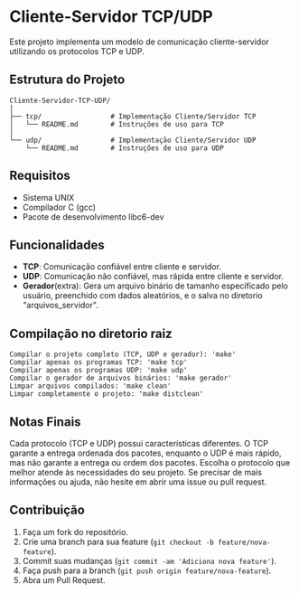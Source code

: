 # Cliente-Servidor TCP/UDP
Este projeto implementa um modelo de comunicação cliente-servidor utilizando os protocolos TCP e UDP.

## Estrutura do Projeto
    Cliente-Servidor-TCP-UDP/
    │
    ├── tcp/                 # Implementação Cliente/Servidor TCP
    │   └── README.md        # Instruções de uso para TCP
    │
    └── udp/                 # Implementação Cliente/Servidor UDP
        └── README.md        # Instruções de uso para UDP

## Requisitos
- Sistema UNIX
- Compilador C (gcc)
- Pacote de desenvolvimento libc6-dev

## Funcionalidades
- **TCP**: Comunicação confiável entre cliente e servidor.
- **UDP**: Comunicação não confiável, mas rápida entre cliente e servidor.
- **Gerador**(extra): Gera um arquivo binário de tamanho especificado pelo usuário, preenchido com dados aleatórios, e o salva no diretorio "arquivos_servidor".

## Compilação no diretorio raiz
    Compilar o projeto completo (TCP, UDP e gerador): 'make'
    Compilar apenas os programas TCP: 'make tcp'
    Compilar apenas os programas UDP: 'make udp'
    Compilar o gerador de arquivos binários: 'make gerador'
    Limpar arquivos compilados: 'make clean'
    Limpar completamente o projeto: 'make distclean'

## Notas Finais
Cada protocolo (TCP e UDP) possui características diferentes. O TCP garante a entrega ordenada dos pacotes, enquanto o UDP é mais rápido, mas não garante a entrega ou ordem dos pacotes. Escolha o protocolo que melhor atende às necessidades do seu projeto.
Se precisar de mais informações ou ajuda, não hesite em abrir uma issue ou pull request.

## Contribuição
1. Faça um fork do repositório.
2. Crie uma branch para sua feature (`git checkout -b feature/nova-feature`).
3. Commit suas mudanças (`git commit -am 'Adiciona nova feature'`).
4. Faça push para a branch (`git push origin feature/nova-feature`).
5. Abra um Pull Request.
